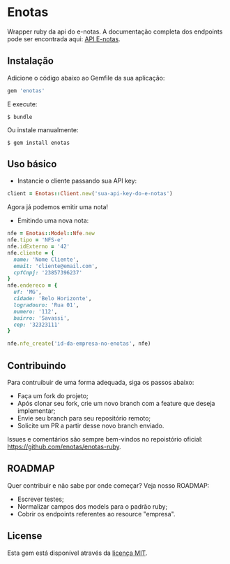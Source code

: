 # Enotas

Wrapper ruby da api do e-notas. A documentação completa dos endpoints pode ser encontrada aqui: [API E-notas](http://app.enotasgw.com.br).

## Instalação

Adicione o código abaixo ao Gemfile da sua aplicação:

```ruby
gem 'enotas'
```

E execute:

    $ bundle

Ou instale manualmente:

    $ gem install enotas

## Uso básico

* Instancie o cliente passando sua API key:

```ruby
client = Enotas::Client.new('sua-api-key-do-e-notas')
```

Agora já podemos emitir uma nota!

* Emitindo uma nova nota:

```ruby
nfe = Enotas::Model::Nfe.new
nfe.tipo = 'NFS-e'
nfe.idExterno = '42'
nfe.cliente = {
  name: 'Nome Cliente',
  email: 'cliente@email.com',
  cpfCnpj: '23857396237'
}
nfe.endereco = {
  uf: 'MG',
  cidade: 'Belo Horizonte',
  logradouro: 'Rua 01',
  numero: '112',
  bairro: 'Savassi',
  cep: '32323111'
}

nfe.nfe_create('id-da-empresa-no-enotas', nfe)
```

## Contribuindo

Para contruibuir de uma forma adequada, siga os passos abaixo:

* Faça um fork do projeto;
* Após clonar seu fork, crie um novo branch com a feature que deseja implementar;
* Envie seu branch para seu repositório remoto;
* Solicite um PR a partir desse novo branch enviado.

Issues e comentários são sempre bem-vindos no repoistório oficial: https://github.com/enotas/enotas-ruby.

## ROADMAP

Quer contribuir e não sabe por onde começar? Veja nosso ROADMAP:

* Escrever testes;
* Normalizar campos dos models para o padrão ruby;
* Cobrir os endpoints referentes ao resource "empresa".

## License

Esta gem está disponível através da [licença MIT](http://opensource.org/licenses/MIT).
